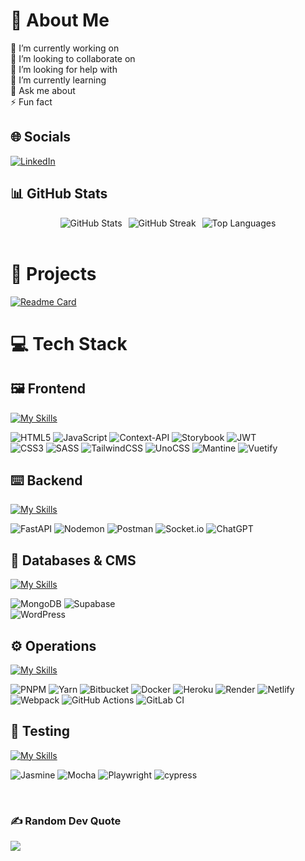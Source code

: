 

# 💫 About Me
🔭 I’m currently working on<br>
👯 I’m looking to collaborate on<br>
🤝 I’m looking for help with<br>
🌱 I’m currently learning<br>
💬 Ask me about<br>
⚡ Fun fact


## 🌐 Socials
[![LinkedIn](https://img.shields.io/badge/LinkedIn-%230077B5.svg?logo=linkedin&logoColor=white)](https://linkedin.com/in/https://www.linkedin.com/in/pandau-ting/)

## 📊 GitHub Stats
<div style="display: flex; gap: 10px; flex-wrap: wrap; justify-content: center;">
  <img src="https://github-readme-stats.vercel.app/api?username=MrFootwork&hide=stars&theme=onedark&hide_border=true&include_all_commits=false&count_private=true" alt="GitHub Stats" />
  <img src="https://nirzak-streak-stats.vercel.app/?user=MrFootwork&theme=onedark&hide_border=true" alt="GitHub Streak" />
  <img src="https://github-readme-stats.vercel.app/api/top-langs/?username=MrFootwork&theme=onedark&hide_border=true&hide=plpgsql&include_all_commits=true&count_private=true&layout=compact" alt="Top Languages" />
</div>
<br/>

# 🔧 Projects
[![Readme Card](https://github-readme-stats.vercel.app/api/pin/?username=MrFootwork&repo=project-asteroids&theme=bear&size_weight=0.5&count_weight=0.5&layout=donut-vertical)](https://github.com/anuraghazra/github-readme-stats)
<br/>

# 💻 Tech Stack
## 🖼️ Frontend
[![My Skills](https://skillicons.dev/icons?i=vue,react,ts&theme=light)](https://skillicons.dev)<br/>

![HTML5](https://img.shields.io/badge/html5-%23E34F26.svg?style=for-the-badge&logo=html5&logoColor=white) ![JavaScript](https://img.shields.io/badge/javascript-%23323330.svg?style=for-the-badge&logo=javascript&logoColor=%23F7DF1E) ![Context-API](https://img.shields.io/badge/Context--Api-000000?style=for-the-badge&logo=react) ![Storybook](https://img.shields.io/badge/-Storybook-FF4785?style=for-the-badge&logo=storybook&logoColor=white) ![JWT](https://img.shields.io/badge/JWT-black?style=for-the-badge&logo=JSON%20web%20tokens)<br/>
![CSS3](https://img.shields.io/badge/css3-%231572B6.svg?style=for-the-badge&logo=css3&logoColor=white) ![SASS](https://img.shields.io/badge/SASS-hotpink.svg?style=for-the-badge&logo=SASS&logoColor=white) ![TailwindCSS](https://img.shields.io/badge/tailwindcss-%2338B2AC.svg?style=for-the-badge&logo=tailwind-css&logoColor=white) ![UnoCSS](https://img.shields.io/badge/unocss-333333.svg?style=for-the-badge&logo=unocss&logoColor=white) ![Mantine](https://img.shields.io/badge/Mantine-ffffff?style=for-the-badge&logo=Mantine&logoColor=339af0) ![Vuetify](https://img.shields.io/badge/Vuetify-1867C0?style=for-the-badge&logo=vuetify&logoColor=AEDDFF)

## ⌨️ Backend
[![My Skills](https://skillicons.dev/icons?i=nuxt,nodejs,express,python&theme=light)](https://skillicons.dev)<br/>

![FastAPI](https://img.shields.io/badge/FastAPI-005571?style=for-the-badge&logo=fastapi) ![Nodemon](https://img.shields.io/badge/NODEMON-%23323330.svg?style=for-the-badge&logo=nodemon&logoColor=%BBDEAD) ![Postman](https://img.shields.io/badge/Postman-FF6C37?style=for-the-badge&logo=postman&logoColor=white) ![Socket.io](https://img.shields.io/badge/Socket.io-black?style=for-the-badge&logo=socket.io&badgeColor=010101) ![ChatGPT](https://img.shields.io/badge/chatGPT-74aa9c?style=for-the-badge&logo=openai&logoColor=white)

## 💾 Databases & CMS
[![My Skills](https://skillicons.dev/icons?i=mongodb,postgresql,prisma,firebase&theme=light)](https://skillicons.dev)<br/>

![MongoDB](https://img.shields.io/badge/MongoDB-%234ea94b.svg?style=for-the-badge&logo=mongodb&logoColor=white) ![Supabase](https://img.shields.io/badge/Supabase-3ECF8E?style=for-the-badge&logo=supabase&logoColor=white)<br/>
![WordPress](https://img.shields.io/badge/WordPress-%23117AC9.svg?style=for-the-badge&logo=WordPress&logoColor=white)

## ⚙️ Operations
[![My Skills](https://skillicons.dev/icons?i=npm,git,github,gitlab,vite&theme=light)](https://skillicons.dev)<br/>

![PNPM](https://img.shields.io/badge/pnpm-%234a4a4a.svg?style=for-the-badge&logo=pnpm&logoColor=f69220) ![Yarn](https://img.shields.io/badge/yarn-%232C8EBB.svg?style=for-the-badge&logo=yarn&logoColor=white) ![Bitbucket](https://img.shields.io/badge/bitbucket-%230047B3.svg?style=for-the-badge&logo=bitbucket&logoColor=white) ![Docker](https://img.shields.io/badge/docker-%230db7ed.svg?style=for-the-badge&logo=docker&logoColor=white) ![Heroku](https://img.shields.io/badge/heroku-%23430098.svg?style=for-the-badge&logo=heroku&logoColor=white) ![Render](https://img.shields.io/badge/Render-%46E3B7.svg?style=for-the-badge&logo=render&logoColor=white) ![Netlify](https://img.shields.io/badge/netlify-%23000000.svg?style=for-the-badge&logo=netlify&logoColor=#00C7B7) ![Webpack](https://img.shields.io/badge/webpack-%238DD6F9.svg?style=for-the-badge&logo=webpack&logoColor=black) ![GitHub Actions](https://img.shields.io/badge/github%20actions-%232671E5.svg?style=for-the-badge&logo=githubactions&logoColor=white) ![GitLab CI](https://img.shields.io/badge/gitlab%20ci-%23181717.svg?style=for-the-badge&logo=gitlab&logoColor=white)


## 🧪 Testing
[![My Skills](https://skillicons.dev/icons?i=vitest&theme=light)](https://skillicons.dev)<br/>

![Jasmine](https://img.shields.io/badge/jasmine-%238A4182.svg?style=for-the-badge&logo=jasmine&logoColor=white) ![Mocha](https://img.shields.io/badge/-mocha-%238D6748?style=for-the-badge&logo=mocha&logoColor=white) ![Playwright](https://img.shields.io/badge/-playwright-%232EAD33?style=for-the-badge&logo=playwright&logoColor=white) ![cypress](https://img.shields.io/badge/-cypress-%23E5E5E5?style=for-the-badge&logo=cypress&logoColor=058a5e)

<br/>

### ✍️ Random Dev Quote
![](https://quotes-github-readme.vercel.app/api?type=horizontal&theme=gruvbox)

<!-- Proudly created with GPRM ( https://gprm.itsvg.in ) -->
